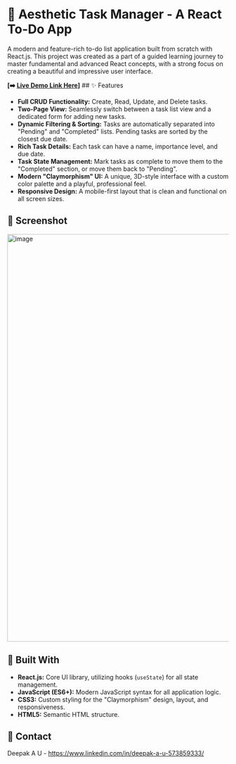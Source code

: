 # 🎨 Aesthetic Task Manager - A React To-Do App

A modern and feature-rich to-do list application built from scratch with React.js. This project was created as a part of a guided learning journey to master fundamental and advanced React concepts, with a strong focus on creating a beautiful and impressive user interface.

**[➡️ [Live Demo Link Here](http://localhost:3000/)]** ## ✨ Features

* **Full CRUD Functionality:** Create, Read, Update, and Delete tasks.
* **Two-Page View:** Seamlessly switch between a task list view and a dedicated form for adding new tasks.
* **Dynamic Filtering & Sorting:** Tasks are automatically separated into "Pending" and "Completed" lists. Pending tasks are sorted by the closest due date.
* **Rich Task Details:** Each task can have a name, importance level, and due date.
* **Task State Management:** Mark tasks as complete to move them to the "Completed" section, or move them back to "Pending".
* **Modern "Claymorphism" UI:** A unique, 3D-style interface with a custom color palette and a playful, professional feel.
* **Responsive Design:** A mobile-first layout that is clean and functional on all screen sizes.

## 📸 Screenshot

<img width="1911" height="927" alt="image" src="https://github.com/user-attachments/assets/26ca1375-36f6-4c31-8f10-057eb7b271f0" />



## 🚀 Built With

* **React.js:** Core UI library, utilizing hooks (`useState`) for all state management.
* **JavaScript (ES6+):** Modern JavaScript syntax for all application logic.
* **CSS3:** Custom styling for the "Claymorphism" design, layout, and responsiveness.
* **HTML5:** Semantic HTML structure.


## 👤 Contact

Deepak A U - https://www.linkedin.com/in/deepak-a-u-573859333/
